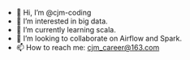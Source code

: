 - 👋 Hi, I’m @cjm-coding
- 👀 I’m interested in big data.
- 🌱 I’m currently learning scala.
- 💞️ I’m looking to collaborate on Airflow and Spark.
- 📫 How to reach me: cjm_career@163.com

<!---
cjm-coding/cjm-coding is a ✨ special ✨ repository because its `README.md` (this file) appears on your GitHub profile.
You can click the Preview link to take a look at your changes.
--->
